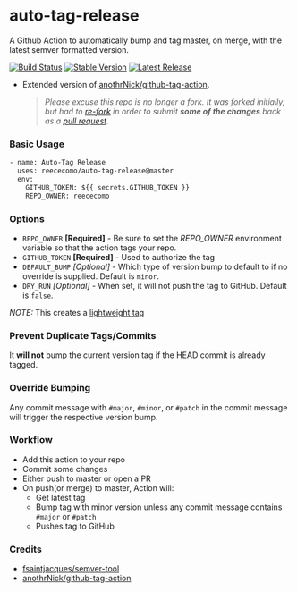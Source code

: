 # auto-tag-release

A Github Action to automatically bump and tag master, on merge, with the latest semver formatted version.

[![Build Status](https://github.com/reececomo/auto-tag-release/workflows/Bump%20version/badge.svg)](https://github.com/reececomo/auto-tag-release/workflows/Bump%20version/badge.svg)
[![Stable Version](https://img.shields.io/github/v/tag/reececomo/auto-tag-release)](https://img.shields.io/github/v/tag/reececomo/auto-tag-release)
[![Latest Release](https://img.shields.io/github/v/release/reececomo/auto-tag-release?color=%233D9970)](https://img.shields.io/github/v/release/reececomo/auto-tag-release?color=%233D9970)

* Extended version of [anothrNick/github-tag-action](https://github.com/anothrNick/github-tag-action).
  > _Please excuse this repo is no longer a fork. It was forked initially, but had to [re-fork](https://github.com/reececomo/github-tag-action) in order to submit **some of the changes** back as a [pull request](https://github.com/anothrNick/github-tag-action/pull/13)._

### Basic Usage

```Dockerfile
- name: Auto-Tag Release
  uses: reececomo/auto-tag-release@master
  env:
    GITHUB_TOKEN: ${{ secrets.GITHUB_TOKEN }}
    REPO_OWNER: reececomo
```

### Options

* `REPO_OWNER` **[Required]** - Be sure to set the *REPO_OWNER* environment variable so that the action tags your repo.
* `GITHUB_TOKEN` **[Required]** - Used to authorize the tag
* `DEFAULT_BUMP` _[Optional]_ - Which type of version bump to default to if no override is supplied. Default is `minor`.
* `DRY_RUN` _[Optional]_ - When set, it will not push the tag to GitHub. Default is `false`.

*NOTE:* This creates a [lightweight tag](https://developer.github.com/v3/git/refs/#create-a-reference)

### Prevent Duplicate Tags/Commits

It **will not** bump the current version tag if the HEAD commit is already tagged.

### Override Bumping

Any commit message with `#major`, `#minor`, or `#patch` in the commit message will trigger the respective version bump.

### Workflow

* Add this action to your repo
* Commit some changes
* Either push to master or open a PR
* On push(or merge) to master, Action will:
  * Get latest tag
  * Bump tag with minor version unless any commit message contains `#major` or `#patch`
  * Pushes tag to GitHub

### Credits

* [fsaintjacques/semver-tool](https://github.com/fsaintjacques/semver-tool)
* [anothrNick/github-tag-action](https://github.com/anothrNick/github-tag-action)
